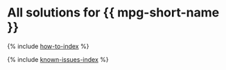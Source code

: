 # All solutions for {{ mpg-short-name }}

{% include [how-to-index](how-to/index.md) %}

{% include [known-issues-index](known-issues/index.md) %}
